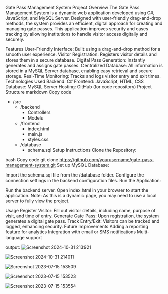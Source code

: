 Gate Pass Management System
Project Overview
The Gate Pass Management System is a dynamic web application developed using C#, JavaScript, and MySQL Server. Designed with user-friendly drag-and-drop methods, the system provides an efficient, digital approach for creating and managing gate passes. This application improves security and eases tracking by allowing institutions to handle visitor access digitally and securely.

Features
User-Friendly Interface: Built using a drag-and-drop method for a smooth user experience.
Visitor Registration: Registers visitor details and stores them in a secure database.
Digital Pass Generation: Instantly generates and assigns gate passes.
Centralized Database: All information is stored in a MySQL Server database, enabling easy retrieval and secure storage.
Real-Time Monitoring: Tracks and logs visitor entry and exit times.
Technologies Used
Backend: C#
Frontend: JavaScript, HTML, CSS
Database: MySQL Server
Hosting: GitHub (for code repository)
Project Structure
markdown
Copy code
- /src
  - /backend
    - Controllers
    - Models
  - /frontend
    - index.html
    - main.js
    - styles.css
  - /database
    - schema.sql
Setup Instructions
Clone the Repository:

bash
Copy code
git clone https://github.com/yourusername/gate-pass-management-system.git
Set up MySQL Database:

Import the schema.sql file from the /database folder.
Configure the connection settings in the backend configuration files.
Run the Application:

Run the backend server.
Open index.html in your browser to start the application.
Note: As this is a dynamic page, you may need to use a local server to fully view the project.

Usage
Register Visitor: Fill out visitor details, including name, purpose of visit, and time of entry.
Generate Gate Pass: Upon registration, the system generates a digital gate pass.
Track Entry/Exit: Visitors can be tracked and logged, enhancing security.
Future Improvements
Adding a reporting feature for analytics
Integration with email or SMS notifications
Multi-language support



output:
![Screenshot 2024-10-31 213921](https://github.com/user-attachments/assets/483549d3-8b16-483d-9805-598ffe254618)

![Screenshot 2024-10-31 214011](https://github.com/user-attachments/assets/c89da3eb-7423-411e-9e5d-184f9195cf6b)

![Screenshot 2023-07-15 153509](https://github.com/user-attachments/assets/eb9bad46-3464-48d9-81ae-4c058d3a1c66)

![Screenshot 2023-07-15 153523](https://github.com/user-attachments/assets/468ab8bd-33d7-4065-9330-57b12f82af8e)

![Screenshot 2023-07-15 153554](https://github.com/user-attachments/assets/9e6add3d-e0f8-4b14-8b79-758b3155bc16)
